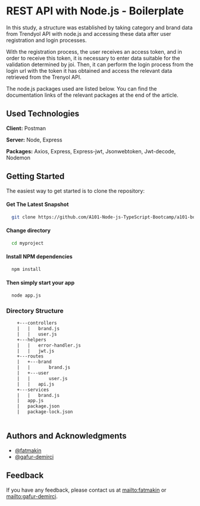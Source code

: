 
# REST API with Node.js - Boilerplate

In this study, a structure was established by taking category and brand data from Trendyol API with node.js and accessing these data after user registration and login processes.

With the registration process, the user receives an access token, and in order to receive this token, it is necessary to enter data suitable for the validation determined by joi. Then, it can perform the login process from the login url with the token it has obtained and access the relevant data retrieved from the Trenyol API.

The node.js packages used are listed below. You can find the documentation links of the relevant packages at the end of the article.


## Used Technologies

**Client:** Postman

**Server:** Node, Express

**Packages:** Axios, Express, Express-jwt, Jsonwebtoken, Jwt-decode, Nodemon    


## Getting Started
The easiest way to get started is to clone the repository:

#### Get The Latest Snapshot

```bash
  git clone https://github.com/A101-Node-js-TypeScript-Bootcamp/a101-bootcamp-odev2-gafur-demirci-fatmaakin.git
```

#### Change directory

```bash
  cd myproject
```

#### Install NPM dependencies

```bash
  npm install
```

#### Then simply start your app

```bash
  node app.js
```

### Directory Structure

```txt
    +---controllers
    |   |   brand.js
    |   |   user.js
    +---helpers
    |   |   error-handler.js
    |   |   jwt.js
    +---routes
    |   +---brand
    |   |       brand.js
    |   +---user
    |   |       user.js
    |   |   api.js
    +---services
    |   |   brand.js
    |   app.js
    |   package.json
    |   package-lock.json
    
```

## Authors and Acknowledgments

- [@fatmakin](https://github.com/fatmakin)
- [@gafur-demirci](https://github.com/gafur-demirci)

## Feedback

If you have any feedback, please contact us at [mailto:fatmakin](fatmakin.fa@gmail.com) or [mailto:gafur-demirci](gafur.gs.68@gmail.com).

  
